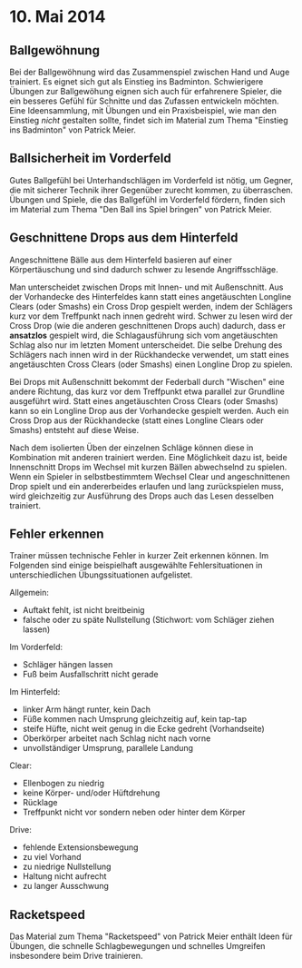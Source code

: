 # 10. Mai 2014


## Ballgewöhnung

Bei der Ballgewöhnung wird das Zusammenspiel zwischen Hand und Auge
trainiert. Es eignet sich gut als Einstieg ins Badminton. Schwierigere
Übungen zur Ballgewöhung eignen sich auch für erfahrenere Spieler, die
ein besseres Gefühl für Schnitte und das Zufassen entwickeln möchten.
Eine Ideensammlung, mit Übungen und ein Praxisbeispiel, wie man den
Einstieg *nicht* gestalten sollte, findet sich im Material zum Thema
"Einstieg ins Badminton" von Patrick Meier.
 

## Ballsicherheit im Vorderfeld

Gutes Ballgefühl bei Unterhandschlägen im Vorderfeld ist nötig, um
Gegner, die mit sicherer Technik ihrer Gegenüber zurecht kommen, zu
überraschen. Übungen und Spiele, die das Ballgefühl im Vorderfeld
fördern, finden sich im Material zum Thema "Den Ball ins Spiel
bringen" von Patrick Meier.
 

## Geschnittene Drops aus dem Hinterfeld

Angeschnittene Bälle aus dem Hinterfeld basieren auf einer
Körpertäuschung und sind dadurch schwer zu lesende Angriffsschläge.

Man unterscheidet zwischen Drops mit Innen- und mit Außenschnitt. Aus
der Vorhandecke des Hinterfeldes kann statt eines angetäuschten
Longline Clears (oder Smashs) ein Cross Drop gespielt werden, indem
der Schlägers kurz vor dem Treffpunkt nach innen gedreht wird. Schwer
zu lesen wird der Cross Drop (wie die anderen geschnittenen Drops
auch) dadurch, dass er __ansatzlos__ gespielt wird, die
Schlagausführung sich vom angetäuschten Schlag also nur im letzten
Moment unterscheidet. Die selbe Drehung des Schlägers nach innen wird
in der Rückhandecke verwendet, um statt eines angetäuschten Cross
Clears (oder Smashs) einen Longline Drop zu spielen.

Bei Drops mit Außenschnitt bekommt der Federball durch "Wischen" eine
andere Richtung, das kurz vor dem Treffpunkt etwa parallel zur
Grundline ausgeführt wird. Statt eines angetäuschten Cross Clears
(oder Smashs) kann so ein Longline Drop aus der Vorhandecke gespielt
werden. Auch ein Cross Drop aus der Rückhandecke (statt eines Longline
Clears oder Smashs) entsteht auf diese Weise.

Nach dem isolierten Üben der einzelnen Schläge können diese in
Kombination mit anderen trainiert werden. Eine Möglichkeit dazu ist,
beide Innenschnitt Drops im Wechsel mit kurzen Bällen abwechselnd zu
spielen. Wenn ein Spieler in selbstbestimmtem Wechsel Clear und
angeschnittenen Drop spielt und ein andererbeides erlaufen und lang
zurückspielen muss, wird gleichzeitig zur Ausführung des Drops auch
das Lesen desselben trainiert.


## Fehler erkennen

Trainer müssen technische Fehler in kurzer Zeit erkennen können. Im
Folgenden sind einige beispielhaft ausgewählte Fehlersituationen in
unterschiedlichen Übungssituationen aufgelistet.

Allgemein:
  * Auftakt fehlt, ist nicht breitbeinig
  * falsche oder zu späte Nullstellung (Stichwort: vom Schläger ziehen lassen)

Im Vorderfeld:
  * Schläger hängen lassen
  * Fuß beim Ausfallschritt nicht gerade

Im Hinterfeld:
  * linker Arm hängt runter, kein Dach
  * Füße kommen nach Umsprung gleichzeitig auf, kein tap-tap
  * steife Hüfte, nicht weit genug in die Ecke gedreht (Vorhandseite)
  * Oberkörper arbeitet nach Schlag nicht nach vorne
  * unvollständiger Umsprung, parallele Landung

Clear:
  * Ellenbogen zu niedrig
  * keine Körper- und/oder Hüftdrehung
  * Rücklage
  * Treffpunkt nicht vor sondern neben oder hinter dem Körper

Drive:
  * fehlende Extensionsbewegung
  * zu viel Vorhand
  * zu niedrige Nullstellung
  * Haltung nicht aufrecht
  * zu langer Ausschwung


## Racketspeed

Das Material zum Thema "Racketspeed" von Patrick Meier enthält Ideen
für Übungen, die schnelle Schlagbewegungen und schnelles Umgreifen
insbesondere beim Drive trainieren.

